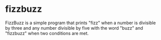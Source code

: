 # fizzbuzz

FizzBuzz is a simple program that prints "fizz" when a number is divisible by three and any number divisible by five with the word "buzz" and "fizzbuzz" when two conditions are met.
